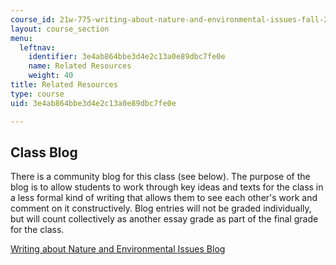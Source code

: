 ```yaml
---
course_id: 21w-775-writing-about-nature-and-environmental-issues-fall-2006
layout: course_section
menu:
  leftnav:
    identifier: 3e4ab864bbe3d4e2c13a0e89dbc7fe0e
    name: Related Resources
    weight: 40
title: Related Resources
type: course
uid: 3e4ab864bbe3d4e2c13a0e89dbc7fe0e

---
```


Class Blog
----------

There is a community blog for this class (see below). The purpose of the blog is to allow students to work through key ideas and texts for the class in a less formal kind of writing that allows them to see each other's work and comment on it constructively. Blog entries will not be graded individually, but will count collectively as another essay grade as part of the final grade for the class.

[Writing about Nature and Environmental Issues Blog](http://community.livejournal.com/oikos775)